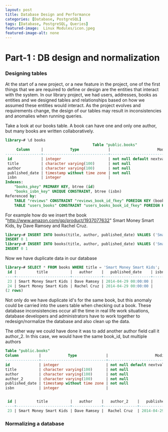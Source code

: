 ```yaml
---
layout: post
title: Database Design and Performance 
categories: [Database, PostgreSQL]
tags: [Database, PostgreSQL, Queries]
featured-image:  Linux Modules/icon.jpeg
featured-image-alt: none 
---
```


# Part-1 : DB design and normalization

### Designing tables

At the start of a new project, or a new feature in the project, one of the first things that we are required to define or design are the entities that interact with the system. In our library project, we had users, addresses, books as entities and we designed tables and relationships based on how we assumed these entities would interact. As the project evolves and requirements change, the design of our tables may result in inconsistencies and anomalies when running queries.

Take a look at our books table. A book can have one and only one author, but many books are written collaboratively.

``` sql
library=# \d books
                                       Table "public.books"
     Column     |            Type             |                     Modifiers
----------------+-----------------------------+----------------------------------------------------
 id             | integer                     | not null default nextval('books_id_seq'::regclass)
 title          | character varying(100)      | not null
 author         | character varying(100)      | not null
 published_date | timestamp without time zone | not null
 isbn           | integer                     |
Indexes:
    "books_pkey" PRIMARY KEY, btree (id)
    "books_isbn_key" UNIQUE CONSTRAINT, btree (isbn)
Referenced by:
    TABLE "reviews" CONSTRAINT "reviews_book_id_fkey" FOREIGN KEY (book_id) REFERENCES books(id) ON DELETE CASCADE
    TABLE "users_books" CONSTRAINT "users_books_book_id_fkey" FOREIGN KEY (book_id) REFERENCES books(id) ON UPDATE CASCADE
```

For example how do we insert the book "http://www.amazon.com/gp/product/1937077632" Smart Money Smart Kids, by Dave Ramsey and Rachel Cruz.

``` sql
library=# INSERT INTO books(title, author, published_date) VALUES ('Smart Money Smart Kids', 'Dave Ramsey', '4/29/2014');
INSERT 0 1
library=# INSERT INTO books(title, author, published_date) VALUES ('Smart Money Smart Kids', 'Rachel Cruz', '4/29/2014');
INSERT 0 1
```  

Now we have duplicate data in our database

``` sql
library=# SELECT * FROM books WHERE title = 'Smart Money Smart Kids';
 id |         title          |   author    |   published_date    | isbn
----+------------------------+-------------+---------------------+------
 23 | Smart Money Smart Kids | Dave Ramsey | 2014-04-29 00:00:00 |
 24 | Smart Money Smart Kids | Rachel Cruz | 2014-04-29 00:00:00 |
(2 rows)
```

Not only do we have duplicate id's for the same book, but this anomaly could be carried into the users table when checking out a book. These database inconsistencies occur all the time in real life work situations, database developers and administrators have to work together to redesign/normalize the database and also clean up the data.

The other way we could have done it was to add another author field call it author_2. In this case, we would have the same book_id, but multiple authors

``` sql
Table "public.books"
Column         |            Type             |                     Modifiers
---------------+-----------------------------+----------------------------------------------------
id             | integer                     | not null default nextval('books_id_seq'::regclass)
title          | character varying(100)      | not null
author         | character varying(100)      | not null
author_2       | character varying(100)      | not null
published_date | timestamp without time zone | not null
isbn           | integer                     |


 id |         title          |   author    |   author_2    |   published_date    | isbn
----+------------------------+-------------+---------------+---------------------+------
 23 | Smart Money Smart Kids | Dave Ramsey |  Rachel Cruz  | 2014-04-29 00:00:00 |

```

### Normalizing a database
